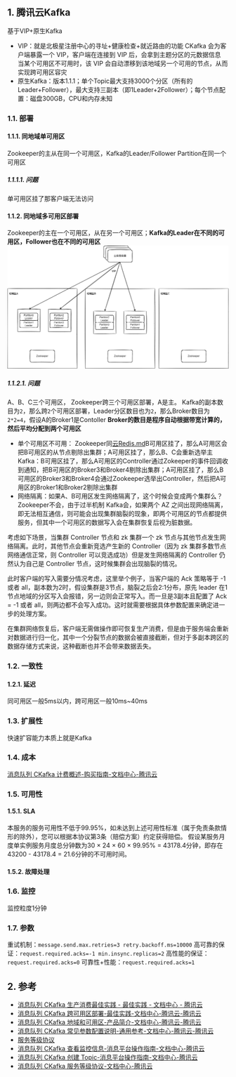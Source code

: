 ## 1. 腾讯云Kafka
基于VIP+原生Kafka

- VIP：就是北极星注册中心的寻址+健康检查+就近路由的功能
CKafka 会为客户端暴露一个 VIP，客户端在连接到 VIP 后，会拿到主题分区的元数据信息
当某个可用区不可用时，该 VIP 会自动漂移到该地域另一个可用的节点，从而实现跨可用区容灾
- 原生Kafka：版本1.1.1；单个Topic最大支持3000个分区（所有的Leader+Follower），最大支持三副本（即1Leader+2Follower）；每个节点配置：磁盘300GB，CPU和内存未知
### 1.1. 部署

#### 1.1.1. 同地域单可用区
Zookeeper的主从在同一个可用区，Kafka的Leader/Follower Partition在同一个可用区

##### 1.1.1.1. 问题

单可用区挂了那客户端无法访问
#### 1.1.2. 同地域多可用区部署
Zookeeper的主在一个可用区，从在另一个可用区；**Kafka的Leader在不同的可用区，Follower也在不同的可用区**
![Kafka](https://raw.githubusercontent.com/TDoct/images/master/1656167201_20220625222632997_22254.png)

##### 1.1.2.1. 问题
A、B、C三个可用区，
Zookeeper跨三个可用区部署，A是主。
Kafka的副本数目为`2`，那么跨`2`个可用区部署，Leader分区数目也为`2`，那么Broker数目为`2*2=4`，假设A的Broker1是Contoller
**Broker的数目是程序自动根据带宽计算的，然后平均分配到两个可用区**

- 单个可用区不可用：
Zookeeper同[云Redis.md](../../Redis/云Redis.md)B可用区挂了，那么A可用区会把B可用区的从节点剔除出集群；A可用区挂了，那么B、C会重新选举主
Kafka：B可用区挂了，那么A可用区的Controller通过Zokeeper的事件回调收到通知，把B可用区的Broker3和Broker4剔除出集群；A可用区挂了，那么B可用区的Broker3和Broker4会通过Zookeeper选举出Controller，然后把A可用区的Broker1和Broker2剔除出集群
- 网络隔离：如果A、B可用区发生网络隔离了，这个时候会变成两个集群么？
Zookeeper不会，由于过半机制
Kafka会，如果两个 AZ 之间出现网络隔离，即无法相互通信，则可能会出现集群脑裂的现象，即两个可用区的节点都提供服务，但其中一个可用区的数据写入会在集群恢复后视为脏数据。

考虑如下场景，当集群 Controller 节点和 zk 集群一个 zk 节点与其他节点发生网络隔离。此时，其他节点会重新竞选产生新的 Controller（因为 zk 集群多数节点网络通信正常，则 Controller 可以竞选成功）但是发生网络隔离的 Controller 仍然认为自己是 Controller 节点，这时候集群会出现脑裂的情况。

此时客户端的写入需要分情况考虑，这里举个例子，当客户端的 Ack 策略等于 -1 或者 all，副本数为2时，假设集群是3节点，脑裂之后会2:1分布，原先 leader 在1节点地域的分区写入会报错，另一边则会正常写入。而一旦是3副本且配置了 Ack = -1 或者 all，则两边都不会写入成功。这时就需要根据具体参数配置来确定进一步的处理方案。

在集群网络恢复后，客户端无需做操作即可恢复生产消费，但是由于服务端会重新对数据进行归一化，其中一个分裂节点的数据会被直接截断，但对于多副本跨区的数据存储方式来说，这种截断也并不会带来数据丢失。


### 1.2. 一致性
#### 1.2.1. 延迟
同可用区一般5ms以内，跨可用区一般10ms~40ms

### 1.3. 扩展性
快速扩容能力本质上就是Kafka

### 1.4. 成本
[消息队列 CKafka 计费概述\-购买指南\-文档中心\-腾讯云](https://cloud.tencent.com/document/product/597/11745)
### 1.5. 可用性
#### 1.5.1. SLA
本服务的服务可用性不低于99.95%，如未达到上述可用性标准（属于免责条款情形的除外），您可以根据本协议第3条（赔偿方案）约定获得赔偿。
假设某服务月度单实例服务月度总分钟数为30 × 24 × 60 × 99.95% = 43178.4分钟，即存在43200 - 43178.4 = 21.6分钟的不可用时间。
#### 1.5.2. 故障处理

### 1.6. 监控
监控粒度1分钟

### 1.7. 参数
重试机制：`message.send.max.retries=3 retry.backoff.ms=10000`
高可靠的保证：`request.required.acks=-1 min.insync.replicas=2`
高性能的保证：`request.required.acks=0`
可靠性+性能：`request.required.acks=1`
## 2. 参考
- [消息队列 CKafka 生产消费最佳实践 \- 最佳实践 \- 文档中心 \- 腾讯云](https://cloud.tencent.com/document/product/597/55481)
- [消息队列 CKafka 跨可用区部署\-最佳实践\-文档中心\-腾讯云\-腾讯云](https://cloud.tencent.com/document/product/597/52786)
- [消息队列 CKafka 地域和可用区\-产品简介\-文档中心\-腾讯云\-腾讯云](https://cloud.tencent.com/document/product/597/44597)
- [消息队列 CKafka 常见参数配置说明\-通用参考\-文档中心\-腾讯云\-腾讯云](https://cloud.tencent.com/document/product/597/30203)
- [服务等级协议](https://main.qcloudimg.com/raw/document/product/pdf/597_10065_cn.pdf)
- [消息队列 CKafka 查看监控信息\-消息平台操作指南\-文档中心\-腾讯云](https://cloud.tencent.com/document/product/597/12167)
- [消息队列 CKafka 创建 Topic\-消息平台操作指南\-文档中心\-腾讯云](https://cloud.tencent.com/document/product/597/73566)
- [消息队列 CKafka 服务等级协议\-文档中心\-腾讯云](https://cloud.tencent.com/document/product/597/36103)